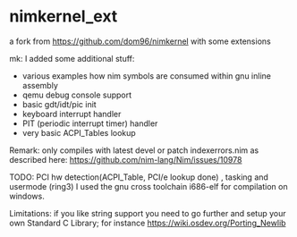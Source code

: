 # nimkernel_ext
a fork from https://github.com/dom96/nimkernel with some extensions

mk: I added some additional stuff: 
- various examples how nim symbols are consumed within gnu inline assembly
- qemu debug console support 
- basic gdt/idt/pic init 
- keyboard interrupt handler 
- PIT (periodic interrupt timer) handler
- very basic ACPI_Tables lookup

Remark: only compiles with latest devel or patch indexerrors.nim as described here:
https://github.com/nim-lang/Nim/issues/10978

TODO: PCI hw detection(ACPI_Table, PCI/e lookup done) , tasking and usermode (ring3)
I used the gnu cross toolchain i686-elf for compilation on windows.

Limitations: if you like string support you need to go further and setup your own
Standard C Library; for instance https://wiki.osdev.org/Porting_Newlib 

